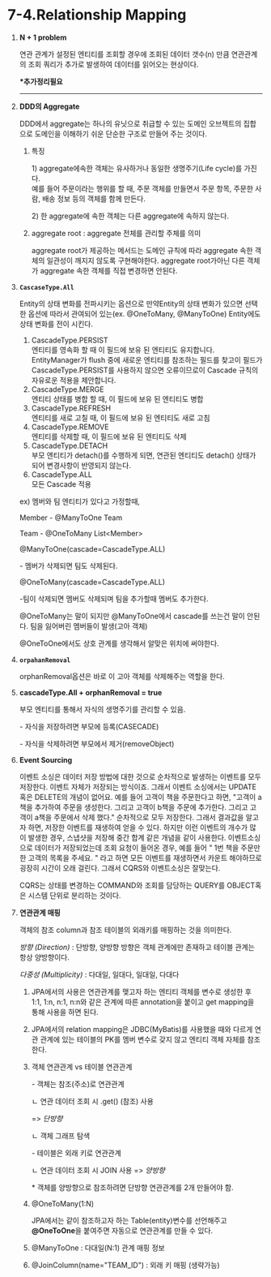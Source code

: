 # 7-4.Relationship Mapping

1.  **N + 1 problem**

    연관 관계가 설정된 엔티티를 조회할 경우에 조회된 데이터 갯수(n) 만큼 연관관계의 조회 쿼리가 추가로 발생하여 데이터를 읽어오는 현상이다.

    **\*추가정리필요**

    ****
2.  **DDD의 Aggregate**

    DDD에서 aggregate는 하나의 유닛으로 취급할 수 있는 도메인 오브젝트의 집합으로 도메인을 이해하기 쉬운 단순한 구조로 만들어 주는 것이다.

    1.  특징

        1\)  aggregate에속한 객체는 유사하거나 동일한 생명주기(Life cycle)를 가진다.\
        예를 들어 주문이라는 행위를 할 때, 주문 객체를 만들면서 주문 항목, 주문한 사람, 배송 정보 등의 객체를 함께 만든다.

        2\) 한 aggregate에 속한 객체는 다른 aggregate에 속하지 않는다.
    2.  aggregate root : aggregate 전체를 관리할 주체를 의미

        aggregate root가 제공하는 메서드는 도메인 규칙에 따라 aggregate 속한 객체의 일관성이 깨지지 않도록 구현해야한다. aggregate root가아닌 다른 객체가 aggregate 속한 객체를 직접 변경하면 안된다.
3.  **`CascaseType.All`**

    Entity의 상태 변화를 전파시키는 옵션으로 만약Entity의 상태 변화가 있으면   선택한 옵션에   따라서 관여되어 있는(ex. @OneToMany, @ManyToOne) Entity에도 상태 변화를 전이 시킨다.

    1. CascadeType.PERSIST\
       엔티티를 영속화 할 때 이 필드에 보유 된 엔티티도 유지합니다. EntityManager가 flush 중에 새로운 엔티티를 참조하는 필드를 찾고이 필드가 CascadeType.PERSIST를 사용하지 않으면 오류이므로이 Cascade 규칙의 자유로운 적용을 제안합니다.
    2. CascadeType.MERGE\
       엔티티 상태를 병합 할 때, 이 필드에 보유 된 엔티티도 병합
    3. CascadeType.REFRESH\
       엔티티를 새로 고칠 때, 이 필드에 보유 된 엔티티도 새로 고침
    4. CascadeType.REMOVE\
       엔티티를 삭제할 때, 이 필드에 보유 된 엔티티도 삭제
    5. CascadeType.DETACH\
       부모 엔티티가 detach()를 수행하게 되면, 연관된 엔티티도 detach() 상태가 되어 변경사항이 반영되지 않는다.
    6. CascadeType.ALL\
       모든 Cascade 적용

    ex) 멤버와 팀 엔티티가 있다고 가정할때,&#x20;

    Member - @ManyToOne Team

    Team - @OneToMany List\<Member>

    @ManyToOne(cascade=CascadeType.ALL)

    \- 멤버가 삭제되면 팀도 삭제된다.

    @OneToMany(cascade=CascadeType.ALL)&#x20;

    \-팀이 삭제되면 멤버도 삭제되며 팀을 추가할때   멤버도 추가한다.

    @OneToMany는 말이 되지만 @ManyToOne에서 cascade를 쓰는건 말이 안된다. 팀을 잃어버린 멤버들이 발생(고아 객체)

    @OneToOne에서도 상호 관계를 생각해서 알맞은 위치에 써야한다.
4.  **`orpahanRemoval`**

    &#x20;orphanRemoval옵션은 바로 이 고아 객체를 삭제해주는 역할을 한다.
5.  **cascadeType.All + orphanRemoval = true**&#x20;

    &#x20;부모 엔티티를 통해서 자식의 생명주기를 관리할 수 있음.

    \- 자식을 저장하려면 부모에 등록(CASECADE)

    \- 자식을 삭제하려면 부모에서 제거(removeObject)
6.  **Event Sourcing**

    이벤트 소싱은 데이터 저장 방법에 대한 것으로 순차적으로 발생하는 이벤트를 모두 저장한다. 이벤트 자체가 저장되는 방식이죠. 그래서 이벤트 소싱에서는 UPDATE 혹은 DELETE의 개념이 없어요. 예를 들어 고객이 책을 주문한다고 하면, "고객이 a책을 추가하여 주문을 생성한다. 그리고 고객이 b책을 주문에 추가한다. 그리고 고객이 a책을 주문에서 삭제 했다." 순차적으로 모두 저장한다. 그래서 결과값을 알고자 하면, 저장한 이벤트를 재생하여 얻을 수 있다. 하지만 이런 이벤트의 개수가 많이 발생한 경우, 스냅샷을 저장해 중간 합계 같은 개념을 같이 사용한다. 이벤트소싱으로 데이터가  저장되었는데 조회 요청이 들어온  경우,   예를 들어 " 1번 책을 주문만한 고객의 목록을 주세요. " 라고 하면 모든 이벤트를 재생하면서 카운트 해야하므로 굉장히 시간이 오래 걸린다. 그래서 CQRS와 이벤트소싱은 잘맞는다.

    CQRS는 상태를 변경하는 COMMAND와 조회를 담당하는 QUERY를 OBJECT혹은 시스템 단위로 분리하는 것이다.
7.  **연관관계 매핑**

    객체의 참조 column과 참조 테이블의 외래키를 매핑하는 것을 의미한다.

    _방향 (Direction)_ : 단방향, 양방향 방향은 객체 관계에만 존재하고 테이블 관계는 항상 양방향이다.

    _다중성 (Multiplicity)_ : 다대일, 일대다, 일대일, 다대다

    1. JPA에서의 사용은 연관관계를 맺고자 하는 엔티티 객체를 변수로 생성한 후 1:1, 1:n, n:1, n:n와 같은 관계에 따른 annotation을 붙이고 get mapping을 통해 사용을 하면 된다.
    2. JPA에서의 relation mapping은 JDBC(MyBatis)를 사용했을 때와 다르게 연관 관계에 있는 테이블의 PK를 멤버 변수로 갖지 않고 엔티티 객체 자체를 참조한다.
    3.  객체 연관관계 vs 테이블 연관관계

        \- 객체는 참조(주소)로 연관관계&#x20;

        &#x20;  ㄴ 연관 데이터 조회 시 .get() (참조) 사용&#x20;

        &#x20;        \=> _단방향_

        &#x20;  ㄴ 객체 그래프 탐색

        \- 테이블은 외래 키로 연관관계

        &#x20;   ㄴ 연관 데이터 조회 시 JOIN 사용 => _양방향_

        \* 객체를 양방향으로 참조하려면 단방향 연관관계를 2개 만들어야 함.
    4.  &#x20;@OneToMany(1:N)

        JPA에서는 같이 참조하고자 하는 Table(entity)변수를 선언해주고 **@OneToOne**을 붙여주면 자동으로 연관관계를 만들 수 있다.
    5. @ManyToOne : 다대일(N:1) 관계 매핑 정보
    6. @JoinColumn(name="TEAM\_ID") : 외래 키 매핑 (생략가능)
